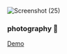![Screenshot (25)](https://user-images.githubusercontent.com/85219856/220874542-9f01fe25-c8f3-4bb1-8a95-3b5db17b0e65.png)
### photography 👋
<a href="https://irenenjoki.github.io/photography/">Demo</a>
